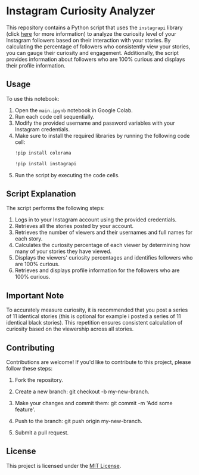 # Instagram Curiosity Analyzer

This repository contains a Python script that uses the `instagrapi` library (click [here](https://github.com/adw0rd/instagrapi) for more information) to analyze the curiosity level of your Instagram followers based on their interaction with your stories. By calculating the percentage of followers who consistently view your stories, you can gauge their curiosity and engagement. Additionally, the script provides information about followers who are 100% curious and displays their profile information.

## Usage


To use this notebook:


  1. Open the `main.ipynb` notebook in Google Colab.
  2. Run each code cell sequentially.
  3. Modify the provided username and password variables with your Instagram credentials.
  4. Make sure to install the required libraries by running the following code cell:
      ```python
      !pip install colorama
      ```
     ```python
     !pip install instagrapi
      ```
5. Run the script by executing the code cells.

## Script Explanation

The script performs the following steps:

   1. Logs in to your Instagram account using the provided credentials.
   2. Retrieves all the stories posted by your account.
   3. Retrieves the number of viewers and their usernames and full names for each story.
   4. Calculates the curiosity percentage of each viewer by determining how many of your stories they have viewed.
   5. Displays the viewers' curiosity percentages and identifies followers who are 100% curious.
   6. Retrieves and displays profile information for the followers who are 100% curious.


## Important Note

To accurately measure curiosity, it is recommended that you post a series of 11 identical stories (this is optional for example i posted a series of 11 identical black stories). This repetition ensures consistent calculation of curiosity based on the viewership across all stories.


## Contributing

Contributions are welcome! If you'd like to contribute to this project, please follow these steps:

1.  Fork the repository.

2. Create a new branch: git checkout -b my-new-branch.

3. Make your changes and commit them: git commit -m 'Add some feature'.

4. Push to the branch: git push origin my-new-branch.

5. Submit a pull request.

    

## License

This project is licensed under the [MIT License](https://opensource.org/license/mit/).

